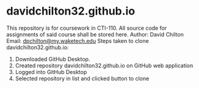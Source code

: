 # davidchilton32.github.io
This repository is for coursework in CTI-110. All source code for assignments of said course shall be stored here.
Author: David Chilton
Email: dpchilton@my.waketech.edu
Steps taken to clone davidchilton32.github.io:
1. Downloaded GitHub Desktop.
2. Created repository davidchilton32.github.io on GitHub web application
3. Logged into GitHub Desktop
4. Selected repository in list and clicked button to clone
